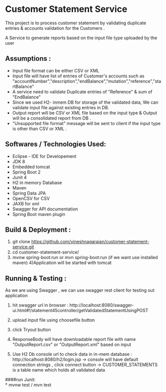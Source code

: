 # Customer Statement Service 

  This project is to process customer statement by validating duplicate entries & accounts validation for the Customers . 
  
  A Service to generate reports based on the input file type uploaded by the user 

## Assumptions :

 * Input file format can be either CSV or XML 
 * Input file will have list of entries of Customer's accounts such as "accountNumber","description","endBalance","mutation","reference","startBalance"
 * A service need to validate Duplicate entries of "Reference" & sum of "EndBalance"
 * Since we used H2- inmem DB for storage of the validated data, We  can validate input file against existing entries in DB.
 * Output report will be CSV or XML file based on the input type & Output will be  a consolidated report from DB . 
 * "Unsupported file format" message will be sent to client if the input type is other than CSV or XML .
 
## Softwares / Technologies Used:
 
  * Eclipse - IDE for Developement 
  * JDK 8 
  * Embedded tomcat
  * Spring Boot 2
  * Junit 4
  * H2 in memory Database
  * Maven 
  * Spring Data JPA
  * OpenCSV for CSV 
  * JAXB for xml 
  * Swagger for API documentation 
  * Spring Boot maven plugin 
  
 ## Build & Deployment :
  1) git clone https://github.com/vineshnagarajan/customer-statement-service.git
  2) cd customer-statement-service/
  3) mvnw spring-boot:run or mvn spring-boot:run (if we want use installed maven)
  4)Application will be started with tomcat
  
 ## Running & Testing :
  As we are using Swagger , we can use swagger rest client for testing out application
  
  1) hit swagger url in browser : http://localhost:8080/swagger-ui.html#!/statement45controller/getValidatedStatementUsingPOST
  
  2) upload input file using choosefile button 
  
  3) click Tryout button
  
  4) ResponseBody will have downloadable report file with name "OutputReport.csv" or "OutputReport.xml" based on input 
  
  5) Use H2 Db console url to check data in in-mem database : http://localhost:8080/h2/login.jsp
     -> console will have default connection strings , click connect button 
     -> CUSTOMER_STATEMENTS  is a table name which holds all validated data 
     
  ####run Junit:   
    * mvnw test / mvn test 

  